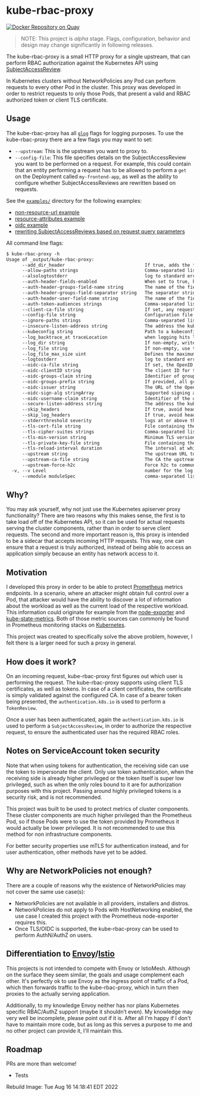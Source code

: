 # kube-rbac-proxy

[![Docker Repository on Quay](https://quay.io/repository/brancz/kube-rbac-proxy/status "Docker Repository on Quay")](https://quay.io/repository/brancz/kube-rbac-proxy)

> NOTE: This project is *alpha* stage. Flags, configuration, behavior and design may change significantly in following releases.

The kube-rbac-proxy is a small HTTP proxy for a single upstream, that can perform RBAC authorization against the Kubernetes API using [SubjectAccessReview](https://kubernetes.io/docs/reference/access-authn-authz/authorization/).

In Kubernetes clusters without NetworkPolicies any Pod can perform requests to every other Pod in the cluster. This proxy was developed in order to restrict requests to only those Pods, that present a valid and RBAC authorized token or client TLS certificate.

## Usage

The kube-rbac-proxy has all [`glog`](https://github.com/golang/glog) flags for logging purposes. To use the kube-rbac-proxy there are a few flags you may want to set:

* `--upstream`: This is the upstream you want to proxy to.
* `--config-file`: This file specifies details on the SubjectAccessReview you want to be performed on a request. For example, this could contain that an entity performing a request has to be allowed to perform a `get` on the Deployment called `my-frontend-app`, as well as the ability to configure whether SubjectAccessReviews are rewritten based on requests.

See the [`examples/`](examples/) directory for the following examples:

* [non-resource-url example](examples/non-resource-url)
* [resource-attributes example](examples/resource-attributes)
* [oidc example](examples/oidc)
* [rewriting SubjectAccessReviews based on request query parameters](examples/rewrites)

All command line flags:

[embedmd]:# (_output/help.txt)
```txt
$ kube-rbac-proxy -h
Usage of _output/kube-rbac-proxy:
      --add_dir_header                              If true, adds the file directory to the header of the log messages
      --allow-paths strings                         Comma-separated list of paths against which kube-rbac-proxy matches the incoming request. If the request doesn't match, kube-rbac-proxy responds with a 404 status code. If omitted, the incoming request path isn't checked. Cannot be used with --ignore-paths.
      --alsologtostderr                             log to standard error as well as files
      --auth-header-fields-enabled                  When set to true, kube-rbac-proxy adds auth-related fields to the headers of http requests sent to the upstream
      --auth-header-groups-field-name string        The name of the field inside a http(2) request header to tell the upstream server about the user's groups (default "x-remote-groups")
      --auth-header-groups-field-separator string   The separator string used for concatenating multiple group names in a groups header field's value (default "|")
      --auth-header-user-field-name string          The name of the field inside a http(2) request header to tell the upstream server about the user's name (default "x-remote-user")
      --auth-token-audiences strings                Comma-separated list of token audiences to accept. By default a token does not have to have any specific audience. It is recommended to set a specific audience.
      --client-ca-file string                       If set, any request presenting a client certificate signed by one of the authorities in the client-ca-file is authenticated with an identity corresponding to the CommonName of the client certificate.
      --config-file string                          Configuration file to configure kube-rbac-proxy.
      --ignore-paths strings                        Comma-separated list of paths against which kube-rbac-proxy will proxy without performing an authentication or authorization check. Cannot be used with --allow-paths.
      --insecure-listen-address string              The address the kube-rbac-proxy HTTP server should listen on.
      --kubeconfig string                           Path to a kubeconfig file, specifying how to connect to the API server. If unset, in-cluster configuration will be used
      --log_backtrace_at traceLocation              when logging hits line file:N, emit a stack trace (default :0)
      --log_dir string                              If non-empty, write log files in this directory
      --log_file string                             If non-empty, use this log file
      --log_file_max_size uint                      Defines the maximum size a log file can grow to. Unit is megabytes. If the value is 0, the maximum file size is unlimited. (default 1800)
      --logtostderr                                 log to standard error instead of files (default true)
      --oidc-ca-file string                         If set, the OpenID server's certificate will be verified by one of the authorities in the oidc-ca-file, otherwise the host's root CA set will be used.
      --oidc-clientID string                        The client ID for the OpenID Connect client, must be set if oidc-issuer-url is set.
      --oidc-groups-claim string                    Identifier of groups in JWT claim, by default set to 'groups' (default "groups")
      --oidc-groups-prefix string                   If provided, all groups will be prefixed with this value to prevent conflicts with other authentication strategies.
      --oidc-issuer string                          The URL of the OpenID issuer, only HTTPS scheme will be accepted. If set, it will be used to verify the OIDC JSON Web Token (JWT).
      --oidc-sign-alg stringArray                   Supported signing algorithms, default RS256 (default [RS256])
      --oidc-username-claim string                  Identifier of the user in JWT claim, by default set to 'email' (default "email")
      --secure-listen-address string                The address the kube-rbac-proxy HTTPs server should listen on.
      --skip_headers                                If true, avoid header prefixes in the log messages
      --skip_log_headers                            If true, avoid headers when opening log files
      --stderrthreshold severity                    logs at or above this threshold go to stderr (default 2)
      --tls-cert-file string                        File containing the default x509 Certificate for HTTPS. (CA cert, if any, concatenated after server cert)
      --tls-cipher-suites strings                   Comma-separated list of cipher suites for the server. Values are from tls package constants (https://golang.org/pkg/crypto/tls/#pkg-constants). If omitted, the default Go cipher suites will be used
      --tls-min-version string                      Minimum TLS version supported. Value must match version names from https://golang.org/pkg/crypto/tls/#pkg-constants. (default "VersionTLS12")
      --tls-private-key-file string                 File containing the default x509 private key matching --tls-cert-file.
      --tls-reload-interval duration                The interval at which to watch for TLS certificate changes, by default set to 1 minute. (default 1m0s)
      --upstream string                             The upstream URL to proxy to once requests have successfully been authenticated and authorized.
      --upstream-ca-file string                     The CA the upstream uses for TLS connection. This is required when the upstream uses TLS and its own CA certificate
      --upstream-force-h2c                          Force h2c to communiate with the upstream. This is required when the upstream speaks h2c(http/2 cleartext - insecure variant of http/2) only. For example, go-grpc server in the insecure mode, such as helm's tiller w/o TLS, speaks h2c only
  -v, --v Level                                     number for the log level verbosity
      --vmodule moduleSpec                          comma-separated list of pattern=N settings for file-filtered logging
```

## Why?

You may ask yourself, why not just use the Kubernetes apiserver proxy functionality? There are two reasons why this makes sense, the first is to take load off of the Kubernetes API, so it can be used for actual requests serving the cluster components, rather than in order to serve client requests. The second and more important reason is, this proxy is intended to be a sidecar that accepts incoming HTTP requests. This way, one can ensure that a request is truly authorized, instead of being able to access an application simply because an entity has network access to it.

## Motivation

I developed this proxy in order to be able to protect [Prometheus](https://prometheus.io/) metrics endpoints. In a scenario, where an attacker might obtain full control over a Pod, that attacker would have the ability to discover a lot of information about the workload as well as the current load of the respective workload. This information could originate for example from the [node-exporter](https://github.com/prometheus/node_exporter) and [kube-state-metrics](https://github.com/kubernetes/kube-state-metrics). Both of those metric sources can commonly be found in Prometheus monitoring stacks on [Kubernetes](https://kubernetes.io/).

This project was created to specifically solve the above problem, however, I felt there is a larger need for such a proxy in general.

## How does it work?

On an incoming request, kube-rbac-proxy first figures out which user is performing the request. The kube-rbac-proxy supports using client TLS certificates, as well as tokens. In case of a client certificates, the certificate is simply validated against the configured CA. In case of a bearer token being presented, the `authentication.k8s.io` is used to perform a `TokenReview`.

Once a user has been authenticated, again the `authentication.k8s.io` is used to perform a `SubjectAccessReview`, in order to authorize the respective request, to ensure the authenticated user has the required RBAC roles.

## Notes on ServiceAccount token security

Note that when using tokens for authentication, the receiving side can use the token to impersonate the client. Only use token authentication, when the receiving side is already higher privileged or the token itself is super low privileged, such as when the only roles bound to it are for authorization purposes with this project. Passing around highly privileged tokens is a security risk, and is not recommended.

This project was built to be used to protect metrics of cluster components. These cluster components are much higher privileged than the Prometheus Pod, so if those Pods were to use the token provided by Prometheus it would actually be lower privileged. It is not recommended to use this method for non infrastructure components.

For better security properties use mTLS for authentication instead, and for user authentication, other methods have yet to be added.

## Why are NetworkPolicies not enough?

There are a couple of reasons why the existence of NetworkPolicies may not cover the same use case(s):

* NetworkPolicies are not available in all providers, installers and distros.
* NetworkPolicies do not apply to Pods with HostNetworking enabled, the use case I created this project with the Prometheus node-exporter requires this.
* Once TLS/OIDC is supported, the kube-rbac-proxy can be used to perform AuthN/AuthZ on users.

## Differentiation to [Envoy](https://www.envoyproxy.io/)/[Istio](https://istio.io/)

This projects is not intended to compete with Envoy or IstioMesh. Although on the surface they seem similar, the goals and usage complement each other. It's perfectly ok to use Envoy as the ingress point of traffic of a Pod, which then forwards traffic to the kube-rbac-proxy, which in turn then proxies to the actually serving application.

Additionally, to my knowledge Envoy neither has nor plans Kubernetes specific RBAC/AuthZ support (maybe it shouldn’t even). My knowledge may very well be incomplete, please point out if it is. After all I'm happy if I don't have to maintain more code, but as long as this serves a purpose to me and no other project can provide it, I'll maintain this.

## Roadmap

PRs are more than welcome!

* Tests

Rebuild Image: Tue Aug 16 14:18:41 EDT 2022
